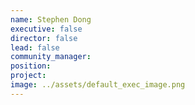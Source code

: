 ```yaml
---
name: Stephen Dong
executive: false
director: false
lead: false
community_manager: 
position:  
project:  
image: ../assets/default_exec_image.png
---
```

